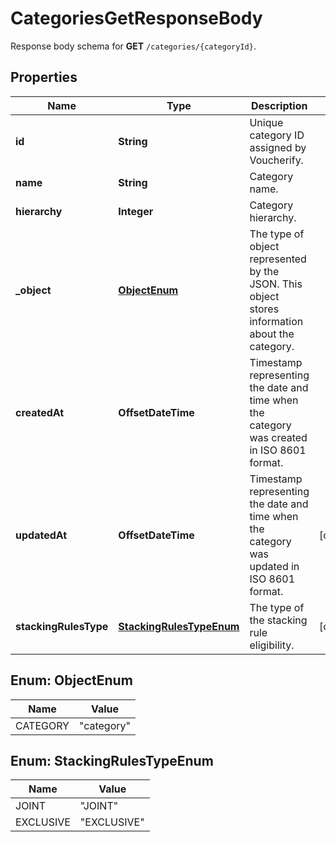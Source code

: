 

# CategoriesGetResponseBody

Response body schema for **GET** `/categories/{categoryId}`.

## Properties

| Name | Type | Description | Notes |
|------------ | ------------- | ------------- | -------------|
|**id** | **String** | Unique category ID assigned by Voucherify. |  |
|**name** | **String** | Category name. |  |
|**hierarchy** | **Integer** | Category hierarchy. |  |
|**_object** | [**ObjectEnum**](#ObjectEnum) | The type of object represented by the JSON. This object stores information about the category. |  |
|**createdAt** | **OffsetDateTime** | Timestamp representing the date and time when the category was created in ISO 8601 format. |  |
|**updatedAt** | **OffsetDateTime** | Timestamp representing the date and time when the category was updated in ISO 8601 format. |  [optional] |
|**stackingRulesType** | [**StackingRulesTypeEnum**](#StackingRulesTypeEnum) | The type of the stacking rule eligibility. |  [optional] |



## Enum: ObjectEnum

| Name | Value |
|---- | -----|
| CATEGORY | &quot;category&quot; |



## Enum: StackingRulesTypeEnum

| Name | Value |
|---- | -----|
| JOINT | &quot;JOINT&quot; |
| EXCLUSIVE | &quot;EXCLUSIVE&quot; |



